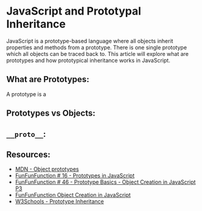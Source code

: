 # JavaScript and Prototypal Inheritance

JavaScript is a prototype-based language where all objects inherit properties and methods from a prototype. There is one single prototype which all objects can be traced back to. This article will explore what are prototypes and how prototypical inheritance works in JavaScript.

## What are Prototypes:

A prototype is a

## Prototypes vs Objects:

## `__proto__`:

## Resources:

- [MDN - Object prototypes](https://developer.mozilla.org/en-US/docs/Learn/JavaScript/Objects/Object_prototypes)
- [FunFunFunction # 16 - Prototypes in JavaScript](https://www.youtube.com/watch?v=riDVvXZ_Kb4&list=RDCMUCO1cgjhGzsSYb1rsB4bFe4Q&start_radio=1&rv=riDVvXZ_Kb4&t=18)
- [FunFunFunction # 46 - Prototype Basics - Object Creation in JavaScript P3](https://www.youtube.com/watch?v=YkoelSTUy7A&list=RDCMUCO1cgjhGzsSYb1rsB4bFe4Q&index=2)
- [FunFunFunction Object Creation in JavaScript](https://www.youtube.com/redirect?event=video_description&redir_token=QUFFLUhqa29TVzRVaTBCNmR4X2FwYlNhYmJnU0FfRGRvd3xBQ3Jtc0trd2d6LW53SGRaZlU3WE1ScWJ6U0RtcmdWQjlnNDhuUU0tMzNQU2QzajhEektWb2t4M3N1c0FVdzY3dFk3NV85dUR2M05VNWRIdGZfcEFKY0lUaEJFeHpvWS1tcUpuSXMyRGNNcDlUOUYtc0tRSlZvTQ&q=https%3A%2F%2Fgoo.gl%2FELUE4B)
- [W3Schools - Prototype Inheritance](https://www.w3schools.com/js/js_object_prototypes.asp)
